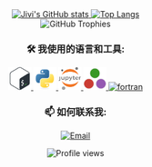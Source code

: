 <div align="center">
  <a href="https://github.com/Internal-Tide">
    <img src="https://github-readme-stats.vercel.app/api?username=Internal-Tide&show_icons=true&theme=radical&rank_icon=github" alt="Jivi's GitHub stats"/>
    <img src="https://github-readme-stats.vercel.app/api/top-langs/?username=Internal-Tide&layout=compact&theme=radical" alt="Top Langs" />
  </a>
</div>

<div align="center">
  <img src="https://github-profile-trophy.vercel.app/?username=Internal-Tide&theme=radical&row=1&column=7" alt="GitHub Trophies" />
</div>

<h3 align="center">🛠️ 我使用的语言和工具:</h3>
<p align="center">
  <a href="https://www.gnu.org/software/bash/" target="_blank" rel="noreferrer"> <img src="https://raw.githubusercontent.com/devicons/devicon/master/icons/bash/bash-original.svg" alt="shell" width="40" height="40"/> </a>
  <a href="https://www.python.org" target="_blank" rel="noreferrer"> <img src="https://raw.githubusercontent.com/devicons/devicon/master/icons/python/python-original.svg" alt="python" width="40" height="40"/> </a>
  <a href="https://jupyter.org/" target="_blank" rel="noreferrer"> <img src="https://raw.githubusercontent.com/devicons/devicon/master/icons/jupyter/jupyter-original-wordmark.svg" alt="jupyter" width="40" height="40"/> </a>
  <a href="https://julialang.org/" target="_blank" rel="noreferrer"> <img src="https://raw.githubusercontent.com/devicons/devicon/master/icons/julia/julia-original.svg" alt="julia" width="40" height="40"/> </a>
  <a href="https://fortran-lang.org/" target="_blank" rel="noreferrer"> <img src="https://cdn.simpleicons.org/fortran/734F96" alt="fortran" width="40" height="40"/> </a>
</p>

<h3 align="center">📫 如何联系我:</h3>
<p align="center">
  <a href="mailto:tianzhiwei@stu.ouc.edu.cn"><img src="https://img.shields.io/badge/Email-D14836?style=for-the-badge&logo=gmail&logoColor=white" alt="Email"></a>
</p>

<div align="center">
  <img src="https://komarev.com/ghpvc/?username=Internal-Tide&label=Profile%20views&color=0e75b6&style=flat" alt="Profile views" />
</div>
